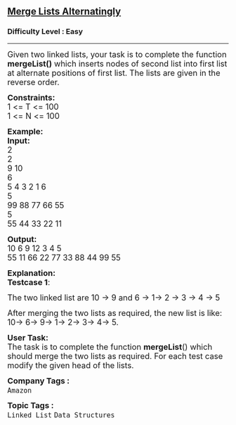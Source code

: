 <h2><a href="https://www.geeksforgeeks.org/problems/merge-list-alternatingly/1?page=5&category=Linked%20List&sortBy=submissions">Merge Lists Alternatingly</a></h2><h3>Difficulty Level : Easy</h3><hr><div class="problems_problem_content__Xm_eO"><p><span style="font-size: 18px;">Given two linked lists, your task is to complete the function <strong>mergeList()</strong> which inserts nodes of second list into first list at alternate positions of first list. The lists are given in the reverse order.</span></p>
<p><span style="font-size: 18px;"><strong>Constraints:</strong><br>1 &lt;= T &lt;= 100<br>1 &lt;= N &lt;= 100</span></p>
<p><span style="font-size: 18px;"><strong>Example:<br>Input:</strong><br>2<br>2<br>9 10<br>6<br>5 4 3 2 1 6<br>5<br>99 88 77 66 55<br>5<br>55 44 33 22 11</span></p>
<p><span style="font-size: 18px;"><strong>Output:</strong><br>10 6 9 12 3 4 5<br>55 11 66 22 77 33 88 44 99 55</span></p>
<p><span style="font-size: 18px;"><strong>Explanation:<br>Testcase 1</strong>:</span></p>
<p><span style="font-size: 18px;">The two linked list are 10 -&gt; 9 and 6 -&gt; 1-&gt; 2 -&gt; 3 -&gt; 4 -&gt; 5</span></p>
<p><span style="font-size: 18px;">After merging the two lists as required, the new list is like: 10-&gt; 6-&gt; 9-&gt; 1-&gt; 2-&gt; 3-&gt; 4-&gt; 5.</span></p>
<p><span style="font-size: 18px;"><strong>User Task:</strong><br>The task is to complete the function&nbsp;<strong>mergeList</strong>() which should merge the two lists as required. For each test case modify the given head of the lists.</span></p></div><p><span style=font-size:18px><strong>Company Tags : </strong><br><code>Amazon</code>&nbsp;<br><p><span style=font-size:18px><strong>Topic Tags : </strong><br><code>Linked List</code>&nbsp;<code>Data Structures</code>&nbsp;